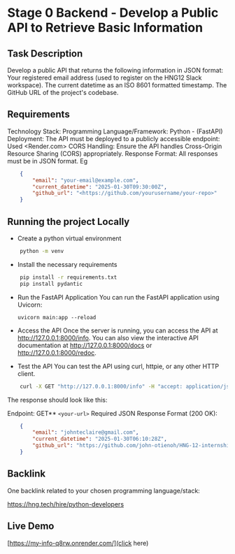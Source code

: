 # Stage 0 Backend - Develop a Public API to Retrieve Basic Information

## Task Description

Develop a public API that returns the following information in JSON format:
Your registered email address (used to register on the HNG12 Slack workspace).
The current datetime as an ISO 8601 formatted timestamp.
The GitHub URL of the project's codebase.

## Requirements

Technology Stack:
Programming Language/Framework: Python - (FastAPI)
Deployment: The API must be deployed to a publicly accessible endpoint: Used <Render.com>
CORS Handling: Ensure the API handles Cross-Origin Resource Sharing (CORS) appropriately.
Response Format: All responses must be in JSON format.
Eg

```json
    {
        "email": "your-email@example.com",
        "current_datetime": "2025-01-30T09:30:00Z",
        "github_url": "<https://github.com/yourusername/your-repo>"
    }
```

## Running the project Locally

- Create a python virtual environment

```bash
    python -m venv
```

- Install the necessary requirements

```bash
    pip install -r requirements.txt
    pip install pydantic
```

- Run the FastAPI Application
You can run the FastAPI application using Uvicorn:

    ```uvicorn main:app --reload```

- Access the API
Once the server is running, you can access the API at <http://127.0.0.1:8000/info>.
You can also view the interactive API documentation at <http://127.0.0.1:8000/docs> or <http://127.0.0.1:8000/redoc>.

- Test the API
You can test the API using curl, httpie, or any other HTTP client.

```bash
    curl -X GET "http://127.0.0.1:8000/info" -H "accept: application/json"
```

The response should look like this:

Endpoint: GET** ```<your-url>```
Required JSON Response Format (200 OK):

```json
    {
        "email": "johnteclaire@gmail.com",
        "current_datetime": "2025-01-30T06:10:28Z",
        "github_url": "https://github.com/john-otienoh/HNG-12-internship"
    }
```

## Backlink

One backlink related to your chosen programming language/stack:

<https://hng.tech/hire/python-developers>

## Live Demo

[https://my-info-q8rw.onrender.com/](click here)
